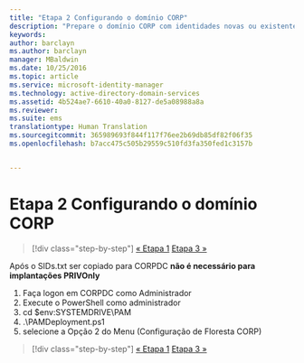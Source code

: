 ```yaml
---
title: "Etapa 2 Configurando o domínio CORP"
description: "Prepare o domínio CORP com identidades novas ou existentes para serem gerenciadas pelo Privileged Identity Manager usando scripts"
keywords: 
author: barclayn
ms.author: barclayn
manager: MBaldwin
ms.date: 10/25/2016
ms.topic: article
ms.service: microsoft-identity-manager
ms.technology: active-directory-domain-services
ms.assetid: 4b524ae7-6610-40a0-8127-de5a08988a8a
ms.reviewer: 
ms.suite: ems
translationtype: Human Translation
ms.sourcegitcommit: 365989693f844f117f76ee2b69db85df82f06f35
ms.openlocfilehash: b7acc475c505b29559c510fd3fa350fed1c3157b


---
```


# <a name="step-2-configuring-the-corp-domain"></a>Etapa 2 Configurando o domínio CORP

>[!div class="step-by-step"]
[« Etapa 1](sp1-step1-configuring-priv-domain.md)
[Etapa 3 »](sp1-step3-installing-configuring-sql.md)

Após o SIDs.txt ser copiado para CORPDC **não é necessário para implantações PRIVOnly**

1. Faça logon em CORPDC como Administrador
2. Execute o PowerShell como administrador
3. cd $env:SYSTEMDRIVE\PAM
4. .\PAMDeployment.ps1
5. selecione a Opção 2 do Menu (Configuração de Floresta CORP)

>[!div class="step-by-step"]
[« Etapa 1](sp1-step1-configuring-priv-domain.md)
[Etapa 3 »](sp1-step3-installing-configuring-sql.md)



<!--HONumber=Nov16_HO2-->


